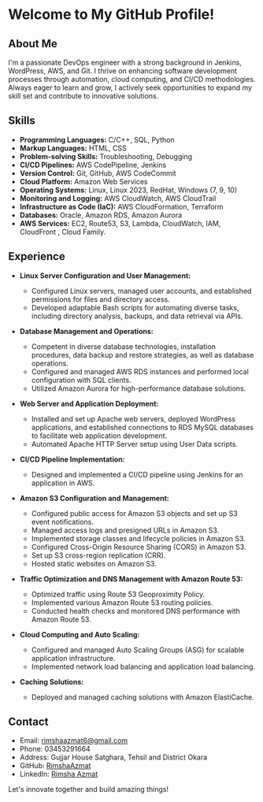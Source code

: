 # Welcome to My GitHub Profile!

## About Me
I'm a passionate DevOps engineer with a strong background in Jenkins, WordPress, AWS, and Git. I thrive on enhancing software development processes through automation, cloud computing, and CI/CD methodologies. Always eager to learn and grow, I actively seek opportunities to expand my skill set and contribute to innovative solutions.

## Skills
- **Programming Languages:** C/C++, SQL, Python
- **Markup Languages:** HTML, CSS
- **Problem-solving Skills:** Troubleshooting, Debugging
- **CI/CD Pipelines:** AWS CodePipeline, Jenkins
- **Version Control:** Git, GitHub, AWS CodeCommit
- **Cloud Platform:** Amazon Web Services
- **Operating Systems:** Linux, Linux 2023, RedHat, Windows (7, 9, 10)
- **Monitoring and Logging:** AWS CloudWatch, AWS CloudTrail
- **Infrastructure as Code (IaC):** AWS CloudFormation, Terraform
- **Databases:** Oracle, Amazon RDS, Amazon Aurora
- **AWS Services:** EC2, Route53, S3, Lambda, CloudWatch, IAM, CloudFront , Cloud Family.

## Experience

- **Linux Server Configuration and User Management:**
  - Configured Linux servers, managed user accounts, and established permissions for files and directory access.
  - Developed adaptable Bash scripts for automating diverse tasks, including directory analysis, backups, and data retrieval via APIs.

- **Database Management and Operations:**
  - Competent in diverse database technologies, installation procedures, data backup and restore strategies, as well as database operations.
  - Configured and managed AWS RDS instances and performed local configuration with SQL clients.
  - Utilized Amazon Aurora for high-performance database solutions.

- **Web Server and Application Deployment:**
  - Installed and set up Apache web servers, deployed WordPress applications, and established connections to RDS MySQL databases to facilitate web application development.
  - Automated Apache HTTP Server setup using User Data scripts.

- **CI/CD Pipeline Implementation:**
  - Designed and implemented a CI/CD pipeline using Jenkins for an application in AWS.

- **Amazon S3 Configuration and Management:**
  - Configured public access for Amazon S3 objects and set up S3 event notifications.
  - Managed access logs and presigned URLs in Amazon S3.
  - Implemented storage classes and lifecycle policies in Amazon S3.
  - Configured Cross-Origin Resource Sharing (CORS) in Amazon S3.
  - Set up S3 cross-region replication (CRR).
  - Hosted static websites on Amazon S3.

- **Traffic Optimization and DNS Management with Amazon Route 53:**
  - Optimized traffic using Route 53 Geoproximity Policy.
  - Implemented various Amazon Route 53 routing policies.
  - Conducted health checks and monitored DNS performance with Amazon Route 53.

- **Cloud Computing and Auto Scaling:**
  - Configured and managed Auto Scaling Groups (ASG) for scalable application infrastructure.
  - Implemented network load balancing and application load balancing.

- **Caching Solutions:**
  - Deployed and managed caching solutions with Amazon ElastiCache.


## Contact

- Email: rimshaazmat6@gmail.com
- Phone: 03453291664
- Address: Gujjar House Satghara, Tehsil and District Okara
- GitHub: [RimshaAzmat](https://github.com/RimshaAzmat)
- LinkedIn: [Rimsha Azmat](https://www.linkedin.com/in/rimsha-azmat-841951250/)


Let's innovate together and build amazing things!


